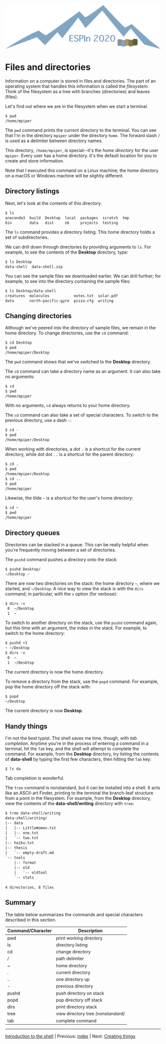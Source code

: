 ![ESPIn logo](../../media/ESPIn.png)

# Files and directories

Information on a computer is stored in files and directories.
The part of an operating system that handles this information
is called the *filesystem*.
Think of the filesystem as a tree with branches (directories)
and leaves (files).

Let's find out where we are in the filesystem when we start a terminal.
```
$ pwd
/home/mpiper
```
The `pwd` command prints the current directory to the terminal.
You can see that I'm in the directory `mpiper` under the directory `home`.
The forward slash `/` is used as a delimiter between directory names.

This directory, `/home/mpiper`, is special--it's the *home directory*
for the user `mpiper`.
Every user has a home directory.
It's the default location for you to create and store information.

Note that I executed this command on a Linux machine;
the home directory on a macOS or Windows machine will be slightly different.


## Directory listings

Next, let's look at the contents of this directory.
```
$ ls
anaconda3  build  Desktop  local  packages  scratch  tmp
bin        data   dist     nb     projects  testing
```
The `ls` command provides a directory listing.
This home directory holds a set of subdirectories.

We can drill down through directories by providing arguments to `ls`.
For example, to see the contents of the **Desktop** directory, type:
```
$ ls Desktop
data-shell  data-shell.zip
```
You can see the sample files we downloaded earlier.
We can drill further; for example, to see into the directory containing
the sample files:
```
$ ls Desktop/data-shell
creatures  molecules           notes.txt  solar.pdf
data       north-pacific-gyre  pizza.cfg  writing
```


## Changing directories

Although we've peered into the directory of sample files,
we remain in the home directory.
To change directories,
use the `cd` command:
```
$ cd Desktop
$ pwd
/home/mpiper/Desktop
```
The `pwd` command shows that we've switched to the **Desktop** directory.

The `cd` command can take a directory name as an argument.
It can also take no arguments:
```
$ cd
$ pwd
/home/mpiper
```
With no arguments, `cd` always returns to your home directory.

The `cd` command can also take a set of special characters.
To switch to the previous directory,
use a dash `-`:
```
$ cd -
$ pwd
/home/mpiper/Desktop
```

When working with directories,
a dot `.` is a shortcut for the current directory,
while dot dot `..` is a shortcut for the parent directory:
```
$ cd .
$ pwd
/home/mpiper/Desktop
$ cd ..
$ pwd
/home/mpiper
```
Likewise,
the tilde `~` is a shortcut for the user's home directory:
```
$ cd ~
$ pwd
/home/mpiper
```

## Directory queues

Directories can be stacked in a queue.
This can be really helpful when you're frequently moving between
a set of directories.

The `pushd` command pushes a directory onto the stack:
```
$ pushd Desktop/
~/Desktop ~
```
There are now two directories on the stack:
the home directory `~`, where we started,
and `~/Desktop`.
A nice way to view the stack is with the `dirs` command;
in particular,
with the `v` option (for verbose):
```
$ dirs -v
 0  ~/Desktop
 1  ~
```
To switch to another directory on the stack,
use the `pushd` command again,
but this time with an argument,
the index in the stack.
For example, to switch to the home directory:
```
$ pushd +1
~ ~/Desktop
$ dirs -v
 0  ~
 1  ~/Desktop
```
The current directory is now the home directory.

To remove a directory from the stack,
use the `popd` command.
For example, pop the home directory off the stack with:
```
$ popd
~/Desktop
```
The current directory is now **Desktop**.


## Handy things

I'm not the best typist.
The shell saves me time, though, with *tab completion*.
Anytime you're in the process of entering a command in a terminal,
hit the `Tab` key,
and the shell will attempt to complete the command.
For example,
from the **Desktop** directory,
try listing the contents of **data-shell**
by typing the first few characters, then hitting the `Tab` key:
```
$ ls da
```
Tab completion is wonderful.

The `tree` command is nonstandard,
but it can be installed into a shell.
It acts like an ASCII-art Finder,
printing to the terminal the branch-leaf structure from a point
in the filesystem.
For example,
from the **Desktop** directory,
view the contents of the **data-shell/writing** directory 
with `tree`:
```
$ tree data-shell/writing
data-shell/writing/
|-- data
|   |-- LittleWomen.txt
|   |-- one.txt
|   `-- two.txt
|-- haiku.txt
|-- thesis
|   `-- empty-draft.md
`-- tools
    |-- format
    |-- old
    |   `-- oldtool
    `-- stats

4 directories, 8 files
```


## Summary

The table below summarizes the commands and special characters
described in this section.

| Command/Character | Description
| ----------------- | -----------
| pwd               | print working directory
| ls                | directory listing
| cd                | change directory
| /                 | path delimiter
| ~                 | home directory
| .                 | current directory
| ..                | one directory up
| -                 | previous directory
| pushd             | push directory on stack
| popd              | pop directory off stack
| dirs              | print directory stack
| tree              | view directory tree *(nonstandard)*
| tab               | complete command

___

[Introduction to the shell](./index.md) |
Previous: [index](./index.md) |
Next: [Creating things](./creating-things.md)
